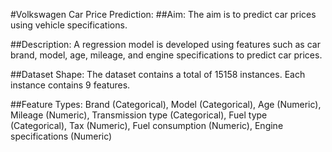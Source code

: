#Volkswagen Car Price Prediction:
##Aim:
 The aim is to predict car prices using vehicle specifications.
 
##Description:
 A regression model is developed using features such as car brand, model, age, mileage, and engine specifications to predict car prices.
 
##Dataset Shape:
 The dataset contains a total of 15158 instances.
 Each instance contains 9 features.

##Feature Types:
Brand (Categorical), Model (Categorical), Age (Numeric), Mileage (Numeric), Transmission type (Categorical), Fuel type (Categorical), Tax (Numeric), Fuel consumption (Numeric), Engine specifications (Numeric)
